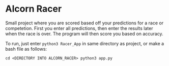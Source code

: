 # Alcorn Racer

Small project where you are scored based off your predictions for a race or competetion. 
First you enter all predictions, then enter the results later when the race is over. 
The program will then score you based on accuracy.

To run, just enter `python3 Racer_App` in same directory as project, or make a bash file as follows:

`cd <DIRECTORY INTO ALCORN_RACER>
python3 app.py`

